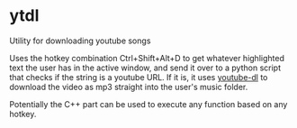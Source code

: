 # ytdl
Utility for downloading youtube songs


Uses the hotkey combination Ctrl+Shift+Alt+D to get whatever highlighted text the user has in the active window, and send it over to a python script that checks if the string is a youtube URL. If it is, it uses [youtube-dl](https://github.com/rg3/youtube-dl/) to download the video as mp3 straight into the user's music folder.

Potentially the C++ part can be used to execute any function based on any hotkey.
